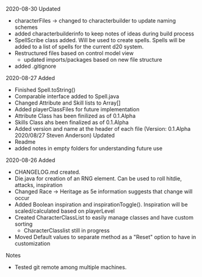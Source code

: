 2020-08-30
Updated
* characterFiles -> changed to characterbuilder to update naming schemes
* added characterbuilderinfo to keep notes of ideas during build process
* SpellScribe class added. Will be used to create spells. Spells will be added to a list of spells for the current d20 system.
* Restructured files based on control model view
    - updated imports/packages based on new file structure
* added .gitignore


2020-08-27
Added
* Finished Spell.toString()
* Comparable interface added to Spell.java
* Changed Attribute and Skill lists to Array[]
* Added playerClassFiles for future implementation
* Attribute Class has been finilized as of 0.1.Alpha
* Skills Class ahs been finalized as of 0.1.Alpha
* Added version and name at the header of each file (Version: 0.1.Alpha 2020/08/27 Steven Anderson)
Updated
* Readme
* added notes in empty folders for understanding future use



2020-08-26
Added
* CHANGELOG.md created.
* Die.java for creation of an RNG element. Can be used to roll hitdie, attacks, inspiration
* Changed Race -> Heritage as 5e information suggests that change will occur
* Added Boolean inspiration and inspirationToggle(). Inspiration will be scaled/calculated based on playerLevel
* Created CharacterClassList to easily manage classes and have custom sorting
    - CharacterClasslist still in progress
* Moved Default values to separate method as a "Reset" option to have in customization


Notes
* Tested git remote among multiple machines.